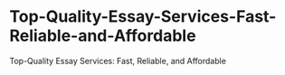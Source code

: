 # Top-Quality-Essay-Services-Fast-Reliable-and-Affordable
Top-Quality Essay Services: Fast, Reliable, and Affordable
